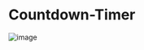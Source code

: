 ﻿# Countdown-Timer
![image](https://github.com/saloni0419/Countdown-Timer/assets/100074110/53902a6c-d871-4674-bbee-ed7d3d7188b6)
